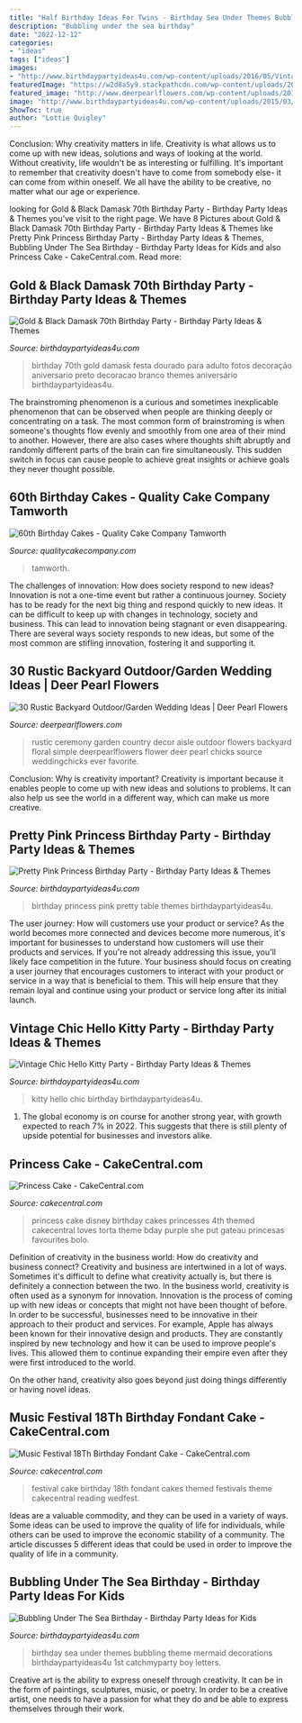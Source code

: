 ```yaml
---
title: "Half Birthday Ideas For Twins - Birthday Sea Under Themes Bubbling Theme Mermaid Decorations Birthdaypartyideas4u 1st Catchmyparty Boy Letters"
description: "Bubbling under the sea birthday"
date: "2022-12-12"
categories:
- "ideas"
tags: ["ideas"]
images:
- "http://www.birthdaypartyideas4u.com/wp-content/uploads/2016/05/Vintage-Chic-Hello-Kitty-Party-Cake-600x900.jpg"
featuredImage: "https://w2d8a5y9.stackpathcdn.com/wp-content/uploads/2019/12/purple-floral-cascade-1030x1030.jpg"
featured_image: "http://www.deerpearlflowers.com/wp-content/uploads/2015/12/rustic-country-ceremony-aisle-decor.jpg"
image: "http://www.birthdaypartyideas4u.com/wp-content/uploads/2015/03/black-damask-70th-birthday-party-ideas-380x570.jpg"
ShowToc: true
author: "Lottie Quigley"
---
```



Conclusion: Why creativity matters in life.
Creativity is what allows us to come up with new ideas, solutions and ways of looking at the world. Without creativity, life wouldn't be as interesting or fulfilling. It's important to remember that creativity doesn't have to come from somebody else- it can come from within oneself. We all have the ability to be creative, no matter what our age or experience.

	

		
looking for Gold &amp; Black Damask 70th Birthday Party - Birthday Party Ideas &amp; Themes you've visit to the right page. We have 8 Pictures about Gold &amp; Black Damask 70th Birthday Party - Birthday Party Ideas &amp; Themes like Pretty Pink Princess Birthday Party - Birthday Party Ideas &amp; Themes, Bubbling Under The Sea Birthday - Birthday Party Ideas for Kids and also Princess Cake - CakeCentral.com. Read more:
		
    
## Gold &amp; Black Damask 70th Birthday Party - Birthday Party Ideas &amp; Themes

<img loading=lazy src="http://www.birthdaypartyideas4u.com/wp-content/uploads/2015/03/black-damask-70th-birthday-party-ideas-380x570.jpg" onerror="this.onerror=null;this.src='https://tse1.mm.bing.net/th?id=OIP.XiV8TTo1JW_CSHpWVx1-8QHaLH&amp;pid=15.1';" alt="Gold &amp; Black Damask 70th Birthday Party - Birthday Party Ideas &amp; Themes">

_Source: birthdaypartyideas4u.com_

>birthday 70th gold damask festa dourado para adulto fotos decoração aniversario preto decoracao branco themes aniversário birthdaypartyideas4u. 

	

The brainstroming phenomenon is a curious and sometimes inexplicable phenomenon that can be observed when people are thinking deeply or concentrating on a task. The most common form of brainstroming is when someone's thoughts flow evenly and smoothly from one area of their mind to another. However, there are also cases where thoughts shift abruptly and randomly different parts of the brain can fire simultaneously. This sudden switch in focus can cause people to achieve great insights or achieve goals they never thought possible.

    
## 60th Birthday Cakes - Quality Cake Company Tamworth

<img loading=lazy src="https://w2d8a5y9.stackpathcdn.com/wp-content/uploads/2019/12/purple-floral-cascade-1030x1030.jpg" onerror="this.onerror=null;this.src='https://tse3.mm.bing.net/th?id=OIP.VI7jdq_PBlluzmWWvPqwfgHaHa&amp;pid=15.1';" alt="60th Birthday Cakes - Quality Cake Company Tamworth">

_Source: qualitycakecompany.com_

>tamworth. 

	

The challenges of innovation: How does society respond to new ideas?
Innovation is not a one-time event but rather a continuous journey. Society has to be ready for the next big thing and respond quickly to new ideas. It can be difficult to keep up with changes in technology, society and business. This can lead to innovation being stagnant or even disappearing. There are several ways society responds to new ideas, but some of the most common are stifling innovation, fostering it and supporting it.

    
## 30 Rustic Backyard Outdoor/Garden Wedding Ideas | Deer Pearl Flowers

<img loading=lazy src="http://www.deerpearlflowers.com/wp-content/uploads/2015/12/rustic-country-ceremony-aisle-decor.jpg" onerror="this.onerror=null;this.src='https://tse2.mm.bing.net/th?id=OIP.rWO-YPDaB5PVlBm9QW8NkQHaLG&amp;pid=15.1';" alt="30 Rustic Backyard Outdoor/Garden Wedding Ideas | Deer Pearl Flowers">

_Source: deerpearlflowers.com_

>rustic ceremony garden country decor aisle outdoor flowers backyard floral simple deerpearlflowers flower deer pearl chicks source weddingchicks ever favorite. 

	

Conclusion: Why is creativity important?
Creativity is important because it enables people to come up with new ideas and solutions to problems. It can also help us see the world in a different way, which can make us more creative.

    
## Pretty Pink Princess Birthday Party - Birthday Party Ideas &amp; Themes

<img loading=lazy src="http://i2.wp.com/www.birthdaypartyideas4u.com/wp-content/uploads/2016/08/pretty-pink-princess-birthday-party-food-table.jpg" onerror="this.onerror=null;this.src='https://tse2.mm.bing.net/th?id=OIP.HFWYWpMtsyvXgLx6h-S_JwHaMP&amp;pid=15.1';" alt="Pretty Pink Princess Birthday Party - Birthday Party Ideas &amp; Themes">

_Source: birthdaypartyideas4u.com_

>birthday princess pink pretty table themes birthdaypartyideas4u. 

	

The user journey: How will customers use your product or service?
As the world becomes more connected and devices become more numerous, it's important for businesses to understand how customers will use their products and services. If you're not already addressing this issue, you'll likely face competition in the future.
Your business should focus on creating a user journey that encourages customers to interact with your product or service in a way that is beneficial to them. This will help ensure that they remain loyal and continue using your product or service long after its initial launch.

    
## Vintage Chic Hello Kitty Party - Birthday Party Ideas &amp; Themes

<img loading=lazy src="http://www.birthdaypartyideas4u.com/wp-content/uploads/2016/05/Vintage-Chic-Hello-Kitty-Party-Cake-600x900.jpg" onerror="this.onerror=null;this.src='https://tse2.mm.bing.net/th?id=OIP.wnxHZLiM29eXi7Ly7sF3gwHaLH&amp;pid=15.1';" alt="Vintage Chic Hello Kitty Party - Birthday Party Ideas &amp; Themes">

_Source: birthdaypartyideas4u.com_

>kitty hello chic birthday birthdaypartyideas4u. 

	

1. The global economy is on course for another strong year, with growth expected to reach 7% in 2022. This suggests that there is still plenty of upside potential for businesses and investors alike.

    
## Princess Cake - CakeCentral.com

<img loading=lazy src="https://cdn001.cakecentral.com/gallery/2015/03/900_938564gvCD_princess-cake.jpg" onerror="this.onerror=null;this.src='https://tse3.mm.bing.net/th?id=OIP.5F1Jy_idb6HpRv3UR0VM2QHaLL&amp;pid=15.1';" alt="Princess Cake - CakeCentral.com">

_Source: cakecentral.com_

>princess cake disney birthday cakes princesses 4th themed cakecentral loves torta theme bday purple she put gateau princesas favourites bolo. 

	

Definition of creativity in the business world: How do creativity and business connect?
Creativity and business are intertwined in a lot of ways. Sometimes it's difficult to define what creativity actually is, but there is definitely a connection between the two. 
In the business world, creativity is often used as a synonym for innovation. Innovation is the process of coming up with new ideas or concepts that might not have been thought of before. In order to be successful, businesses need to be innovative in their approach to their product and services. For example, Apple has always been known for their innovative design and products. They are constantly inspired by new technology and how it can be used to improve people's lives. This allowed them to continue expanding their empire even after they were first introduced to the world. 

On the other hand, creativity also goes beyond just doing things differently or having novel ideas.

    
## Music Festival 18Th Birthday Fondant Cake - CakeCentral.com

<img loading=lazy src="https://cdn001.cakecentral.com/gallery/2015/03/900_829395xCtm_music-festival-18th-birthday-fondant-cake.jpg" onerror="this.onerror=null;this.src='https://tse4.mm.bing.net/th?id=OIP.NeZkKWVVn0_iqOr2wWW6vAHaJ4&amp;pid=15.1';" alt="Music Festival 18Th Birthday Fondant Cake - CakeCentral.com">

_Source: cakecentral.com_

>festival cake birthday 18th fondant cakes themed festivals theme cakecentral reading wedfest. 

	

Ideas are a valuable commodity, and they can be used in a variety of ways. Some ideas can be used to improve the quality of life for individuals, while others can be used to improve the economic stability of a community. The article discusses 5 different ideas that could be used in order to improve the quality of life in a community.

    
## Bubbling Under The Sea Birthday - Birthday Party Ideas For Kids

<img loading=lazy src="https://www.birthdaypartyideas4u.com/wp-content/uploads/2017/03/Bubbling-Under-The-Sea-Birthday-One-Letters-600x891.jpg" onerror="this.onerror=null;this.src='https://tse2.mm.bing.net/th?id=OIP.h6GSUECiNyScd-fkrlW7rQHaK_&amp;pid=15.1';" alt="Bubbling Under The Sea Birthday - Birthday Party Ideas for Kids">

_Source: birthdaypartyideas4u.com_

>birthday sea under themes bubbling theme mermaid decorations birthdaypartyideas4u 1st catchmyparty boy letters. 

	

Creative art is the ability to express oneself through creativity. It can be in the form of paintings, sculptures, music, or poetry. In order to be a creative artist, one needs to have a passion for what they do and be able to express themselves through their work.

